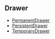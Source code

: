 ## Drawer

* [PermanentDrawer](PermanentDrawer/README.md)
* [PersistentDrawer](PersistentDrawer/README.md)
* [TemporaryDrawer](TemporaryDrawer/README.md)